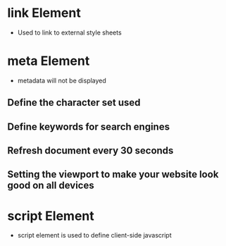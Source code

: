 # link Element 

- Used to link to external style sheets

# meta Element

- metadata will not be displayed

## Define the character set used
<meta chartset="UTF-8">

## Define keywords for search engines
<meta name="keywords" content="HTML, CSS, JavaScript">

## Refresh document every 30 seconds
<meta http-equiv="refresh" content="30">

## Setting the viewport to make your website look good on all devices
<meta name="viewport" content="width=device-width, initial-scale=1.0">


# script Element
- script element is used to define client-side javascript